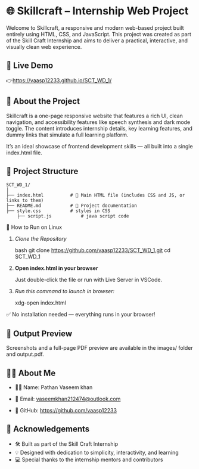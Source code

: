 
# 🌐 Skillcraft – Internship Web Project

Welcome to Skillcraft, a responsive and modern web-based project built entirely using HTML, CSS, and JavaScript. This project was created as part of the Skill Craft Internship and aims to deliver a practical, interactive, and visually clean web experience.

## 🔗 Live Demo

👉https://vaasp12233.github.io/SCT_WD_1/

## 📖 About the Project

Skillcraft is a one-page responsive website that features a rich UI, clean navigation, and accessibility features like speech synthesis and dark mode toggle. The content introduces internship details, key learning features, and dummy links that simulate a full learning platform.

It’s an ideal showcase of frontend development skills — all built into a single index.html file.

## 📁 Project Structure


	SCT_WD_1/
	│
	├── index.html          # 🧱 Main HTML file (includes CSS and JS, or links to them)
	├── README.md           # 📘 Project documentation
	├── style.css           # styles in CSS
        ├── script.js           # java script code 




🚀 How to Run on Linux

1. *Clone the Repository*

   bash
   git clone https://github.com/vaasp12233/SCT_WD_1.git
   cd SCT_WD_1
   

2. **Open index.html in your browser**

   Just double-click the file or run with Live Server in VSCode.
   
3. *Run this command to launch in browser:*
	
	
	xdg-open index.html
	
	
✅ No installation needed — everything runs in your browser!

## 📸 Output Preview

Screenshots and a full-page PDF preview are available in the images/ folder and output.pdf.

## 🙋‍♂ About Me

   * 🧑‍💻 Name: Pathan Vaseem khan 
   
   * 📧 Email: vaseemkhan212474@outlook.com
   
   * 🔗 GitHub: https://github.com/vaasp12233

## 🙏 Acknowledgements

* 🛠 Built as part of the Skill Craft Internship
* 💡 Designed with dedication to simplicity, interactivity, and learning
* 💻 Special thanks to the internship mentors and contributors
